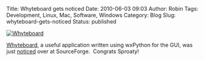 Title: Whyteboard gets noticed
Date: 2010-06-03 09:03
Author: Robin
Tags: Development, Linux, Mac, Software, Windows
Category: Blog
Slug: whyteboard-gets-noticed
Status: published

[![](/images/2010/06/wbpdf-300x240.png "Whyteboard")](/images/2010/06/wbpdf.png)

[Whyteboard](http://whyteboard.org/), a useful application written using
wxPython for the GUI, was just
[noticed](http://sourceforge.net/blog/whyteboard-aids-in-teachable-moments/)
over at SourceForge.  Congrats Sproaty!

